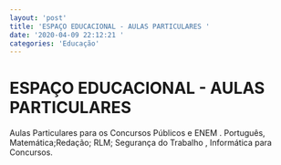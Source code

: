 ```yaml
---
layout: 'post'
title: 'ESPAÇO EDUCACIONAL - AULAS PARTICULARES '
date: '2020-04-09 22:12:21 '
categories: 'Educação'
---
```


# ESPAÇO EDUCACIONAL - AULAS PARTICULARES 

Aulas Particulares para os Concursos Públicos e  ENEM . Português, Matemática;Redação;  RLM; Segurança do Trabalho , Informática para Concursos. 
